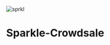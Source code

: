 ![sprkl](https://user-images.githubusercontent.com/42134382/49962911-759f7200-fecb-11e8-99f2-0485fe304163.png)

# Sparkle-Crowdsale
